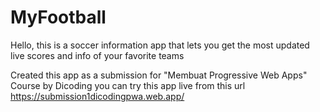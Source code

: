 # MyFootball
Hello, this is a soccer information app that lets you get the most updated live scores and info of your favorite teams

Created this app as a submission for "Membuat Progressive Web Apps" Course by Dicoding
you can try this app live from this url
https://submission1dicodingpwa.web.app/
